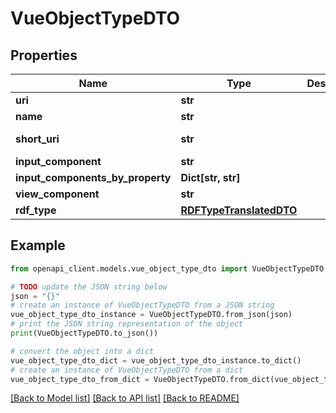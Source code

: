 # VueObjectTypeDTO


## Properties

Name | Type | Description | Notes
------------ | ------------- | ------------- | -------------
**uri** | **str** |  | [optional] 
**name** | **str** |  | [optional] 
**short_uri** | **str** |  | [optional] [readonly] 
**input_component** | **str** |  | [optional] 
**input_components_by_property** | **Dict[str, str]** |  | [optional] 
**view_component** | **str** |  | [optional] 
**rdf_type** | [**RDFTypeTranslatedDTO**](RDFTypeTranslatedDTO.md) |  | [optional] 

## Example

```python
from openapi_client.models.vue_object_type_dto import VueObjectTypeDTO

# TODO update the JSON string below
json = "{}"
# create an instance of VueObjectTypeDTO from a JSON string
vue_object_type_dto_instance = VueObjectTypeDTO.from_json(json)
# print the JSON string representation of the object
print(VueObjectTypeDTO.to_json())

# convert the object into a dict
vue_object_type_dto_dict = vue_object_type_dto_instance.to_dict()
# create an instance of VueObjectTypeDTO from a dict
vue_object_type_dto_from_dict = VueObjectTypeDTO.from_dict(vue_object_type_dto_dict)
```
[[Back to Model list]](../README.md#documentation-for-models) [[Back to API list]](../README.md#documentation-for-api-endpoints) [[Back to README]](../README.md)


